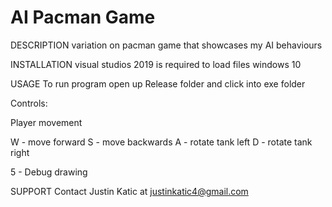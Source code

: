 # AI Pacman Game

DESCRIPTION
variation on pacman game that showcases my AI behaviours

INSTALLATION
visual studios 2019 is required to load files
windows 10

USAGE
To run program open up Release folder and click into exe folder

Controls:

Player movement

W - move forward
S - move backwards
A - rotate tank left
D - rotate tank right


5 - Debug drawing


SUPPORT
Contact Justin Katic at justinkatic4@gmail.com
